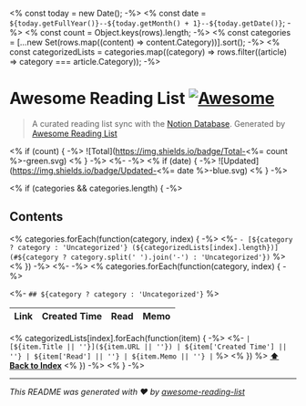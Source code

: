 <% const today = new Date();                                                                                                                          -%>
<% const date = `${today.getFullYear()}--${today.getMonth() + 1}--${today.getDate()}`;                                                                -%>
<% const count = Object.keys(rows).length;                                                                                                            -%>
<% const categories = [...new Set(rows.map((content) => content.Category))].sort();                                                                   -%>
<% const categorizedLists = categories.map((category) => rows.filter((article) => category === article.Category));                                    -%>

# Awesome Reading List [![Awesome](https://cdn.rawgit.com/sindresorhus/awesome/d7305f38d29fed78fa85652e3a63e154dd8e8829/media/badge.svg)](https://github.com/sindresorhus/awesome)

> A curated reading list sync with the [Notion Database](<%= databaseUrl %>). Generated by [Awesome Reading List](https://github.com/narkdown/awesome-reading-list)

<% if (count) {                                                                                                                                       -%>
![Total](https://img.shields.io/badge/Total-<%= count %>-green.svg)
<% }                                                                                                                                                  -%>
<%-                                                                                                                                                   -%>
<% if (date) {                                                                                                                                        -%>
![Updated](https://img.shields.io/badge/Updated-<%= date %>-blue.svg)
<% }                                                                                                                                                  -%>

<% if (categories && categories.length) {                                                                                                             -%>

## Contents

<% categories.forEach(function(category, index) {                                                                                                     -%>
<%- `- [${category ? category : 'Uncategorized'} (${categorizedLists[index].length})](#${category ? category.split(' ').join('-') : 'Uncategorized'})` %>
<% })                                                                                                                                                 -%>
<%-                                                                                                                                                   -%>
<% categories.forEach(function(category, index) {                                                                                                     -%>

<%- `## ${category ? category : 'Uncategorized'}`                                                                                                      %>

| Link | Created Time | Read | Memo |
| ---- | ------------ | ---- | ---- |
<% categorizedLists[index].forEach(function(item) {                                                                                                   -%>
<%- `| [${item.Title || ''}](${item.URL || ''}) | ${item['Created Time'] || ''} | ${item['Read'] || ''} | ${item.Memo || ''} |`                        %>
<% })                                                                                                                                                  %>
**[⬆ Back to Index](#Contents)**
<% })                                                                                                                                                 -%>
<% }                                                                                                                                                  -%>

---

_This README was generated with ❤️ by [awesome-reading-list](https://github.com/narkdown/awesome-reading-list)_
